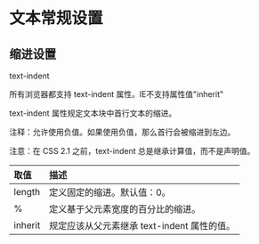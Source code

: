 # 文本常规设置

## 缩进设置

text-indent 

所有浏览器都支持 text-indent 属性。IE不支持属性值"inherit"

text-indent 属性规定文本块中首行文本的缩进。

注释：允许使用负值。如果使用负值，那么首行会被缩进到左边。

注意：在 CSS 2.1 之前，text-indent 总是继承计算值，而不是声明值。

| 取值 | 描述 |
| :------ | :------ |
| length | 定义固定的缩进。默认值：0。 |
| % | 定义基于父元素宽度的百分比的缩进。 |
| inherit | 规定应该从父元素继承 text-indent 属性的值。 |
